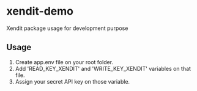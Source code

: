 # xendit-demo
Xendit package usage for development purpose
## Usage
1. Create app.env file on your root folder.
2. Add 'READ_KEY_XENDIT' and 'WRITE_KEY_XENDIT' variables on that file.
3. Assign your secret API key on those variable.
